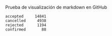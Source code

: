 Prueba de visualización de markdown en GitHub

```terminal
accepted     14841
cancelled     4938
rejected      1194
confirmed       88
```
